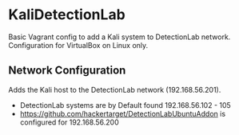 # KaliDetectionLab
Basic Vagrant config to add a Kali system to DetectionLab network. Configuration for VirtualBox on Linux only.

## Network Configuration

Adds the Kali host to the DetectionLab network (192.168.56.201). 

- DetectionLab systems are by Default found 192.168.56.102 - 105
- https://github.com/hackertarget/DetectionLabUbuntuAddon is configured for 192.168.56.200
